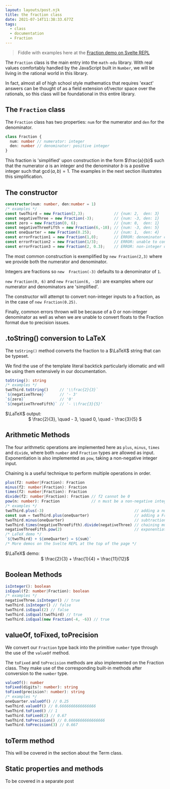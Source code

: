 ```yaml
---
layout: layouts/post.njk
title: the fraction class
date: 2021-07-14T11:38:33.677Z
tags:
  - class
  - documentation
  - Fraction
---
```


> Fiddle with examples here at the [Fraction demo on Svelte REPL](https://svelte.dev/repl/adec4e67e3664d2d9e76257c3b4b1c68?version=3.38.3)

The `Fraction` class is the main entry into the `math-edu` library. With real values comfortably handled by the JavaScript built in `Number`,
we will be living in the rational world in this library. 

In fact, almost all of high school style mathematics that requires 'exact' answers
can be thought of as a field extension of/vector space over the rationals, so this class will be foundational in this entire library.

## The `Fraction` class

The `Fraction` class has two properties: `num` for the numerator and `den` for the denominator.

```typescript
class Fraction {
  num: number // numerator: integer
  den: number // denominator: positive integer
}
```

This fraction is 'simplified' upon construction in the form $\frac{a}{b}$ such that the numerator $a$ is an integer
and the denominator $b$ is a positive integer such that $\gcd(a,b) = 1$.
The examples in the next section illustrates this simplification.


## The constructor

```typescript
constructor(num: number, den:number = 1)
/* examples */
const twoThird = new Fraction(2,3);             // {num: 2,  den: 3}
const negativeThree = new Fraction(-3);         // {num: -3, den: 1}
const zero = new Fraction(0, 6);                // {num: 0,  den: 1}
const negativeThreeFifth = new Fraction(6,-10); // {num: -3, den: 5}
const oneQuarter = new Fraction(0.25);          // {num: 1,  den: 4}
const errorFraction1 = new Fraction(1,0);       // ERROR: denominator cannot be 0
const errorFraction2 = new Fraction(1/3);       // ERROR: unable to convert float to Fraction
const errorFraction3 = new Fraction(2, 0.3);    // ERROR: non-integer denominator not supported
```

The most common construction is exemplified by `new Fraction(2,3)` where we provide both the numerator and denominator.

Integers are fractions so `new  Fraction(-3)` defaults to a denominator of `1`. 

`new Fraction(0, 6)` and `new Fraction(6, -10)` are examples where our numerator and
denominators are 'simplified'.

The constructor will attempt to convert non-integer inputs to a fraction, as in the case of `new Fraction(0.25)`.

Finally, common errors thrown will be because of a 0 or non-integer denominator as well as when we are unable to convert floats to the Fraction format due
to precision issues.

## .toString() conversion to LaTeX

The `toString()` method converts the fraction to a $\LaTeX$ string that can be typeset. 

We find the use of the template literal backtick particularly idiomatic
and will be using them extensively in our documentation.

```typescript
toString(): string
/* examples */
twoThird.toString()     // '\\frac{2}{3}`
`${negativeThree}`      // '- 3'
`${zero}`               // '0'
`${negativeThreeFifth}` // '- \\frac{3}{5}'
```

<div class="latex-blackboard">
  $\LaTeX$ output: <br>
  <div style="text-align: center;"> 
    $ \frac{2}{3}, \quad - 3, \quad 0, \quad - \frac{3}{5} $ 
  </div>
</div>

## Arithmetic Methods

The four arithmetic operations are implemented here as `plus`, `minus`, `times` and `divide`, where both `number` and `Fraction` types are allowed as input.
Exponentiation is also implemented as `pow`, taking a non-negative integer input.

Chaining is a useful technique to perform multiple operations in order.

```typescript
plus(f2: number|Fraction): Fraction
minus(f2: number|Fraction): Fraction
times(f2: number|Fraction): Fraction
divide(f2: number|Fraction): Fraction // f2 cannot be 0
pow(n: number): Fraction              // n must be a non-negative integer
/* examples */
twoThird.plus(-3)                                        // adding a number
const sum = twoThird.plus(oneQuarter)                    // adding a Fraction
twoThird.minus(oneQuarter)                               // subtraction
twoThird.times(negativeThreeFifth).divide(negativeThree) // chaining multiplication and division
negativeThreeFifth.pow(2)                                // exponentiation
/* LaTeX demo */
`${twoThird} + ${oneQuarter} = ${sum}`
/* More demos on the Svelte REPL at the top of the page */  
```

<div class="latex-blackboard">
  $\LaTeX$ demo: <br>
  <div style="text-align: center;"> 
    $ \frac{2}{3} + \frac{1}{4} = \frac{11}{12}$
  </div>
</div>

## Boolean Methods

```typescript
isInteger(): boolean
isEqual(f2: number|Fraction): boolean
/* examples */
negativeThree.isInteger() // true
twoThird.isInteger() // false
twoThird.isEqual(2) // false
twoThird.isEqual(twoThird) // true
twoThird.isEqual(new Fraction(-4, -6)) // true
```

## valueOf, toFixed, toPrecision

We convert our `Fraction` type back into the primitive `number` type through the use of the `valueOf` method.

The `toFixed` and `toPrecision` methods are also implemented on the Fraction class. They make use of the corresponding built-in methods after
conversion to the `number` type.

```typescript
valueOf(): number
toFixed(digits?: number): string
toFixed(precision?: number): string
/* examples */
oneQuarter.valueOf() // 0.25
twoThird.valueOf() // 0.6666666666666666
twoThird.toFixed() // 1
twoThird.toFixed(2) // 0.67
twoThird.toPrecision() // 0.6666666666666666
twoThird.toPrecision(3) // 0.667

```

## toTerm method

This will be covered in the section about the Term class.

## Static properties and methods

To be covered in a separate post